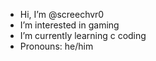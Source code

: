 -  Hi, I’m @screechvr0
-  I’m interested in gaming
-  I’m currently learning c coding
-  Pronouns: he/him


<!---
screechvr0/screechvr0 is a ✨ special ✨ repository because its `README.md` (this file) appears on your GitHub profile.
You can click the Preview link to take a look at your changes.
--->
